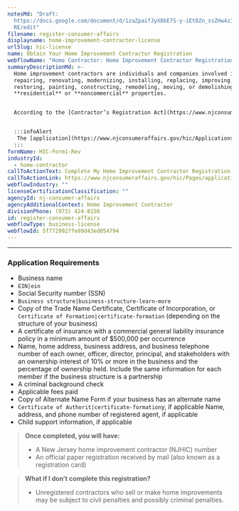 ```yaml
---
notesMd: "Draft:
  https://docs.google.com/document/d/1zaZpaifJyX8bE7S-y-iEt8Zn_ssZHw4zIi_4QgjU5\
  RE/edit"
filename: register-consumer-affairs
displayname: home-improvement-contractor-license
urlSlug: hic-license
name: Obtain Your Home Improvement Contractor Registration
webflowName: "Home Contractor: Home Improvement Contractor Registration"
summaryDescriptionMd: >-
  Home improvement contractors are individuals and companies involved in
  repairing, renovating, modernizing, installing, replacing, improving,
  restoring, painting, constructing, remodeling, moving, or demolishing
  **residential** or **noncommercial** properties. 


  According to the [Contractor’s Registration Act](https://www.njconsumeraffairs.gov/Statutes/Contractors-Registration-Act.pdf), if you or your business is involved in any of the activities mentioned above, you must register as a home improvement contractor.


  :::infoAlert 
   The [application](https://www.njconsumeraffairs.gov/hic/Applications/Home-Improvement-Contractor-Application-for-Initial-Registration.pdf) includes a FAQ section.
  :::
formName: HIC-Form1-Rev
industryId:
  - home-contractor
callToActionText: Complete My Home Improvement Contractor Registration
callToActionLink: https://www.njconsumeraffairs.gov/hic/Pages/applications.aspx
webflowIndustry: ""
licenseCertificationClassification: ""
agencyId: nj-consumer-affairs
agencyAdditionalContext: Home Improvement Contractor
divisionPhone: (973) 424-8150
id: register-consumer-affairs
webflowType: business-license
webflowId: 5f7729927fe89d43ed054794
---
```


---

### Application Requirements

- Business name
- `EIN|ein` 
- Social Security number (SSN)
- `Business structure|business-structure-learn-more`
- Copy of the Trade Name Certificate, Certificate of Incorporation, or `Certificate of Formation|certificate-formation` (depending on the structure of your business) 
- A certificate of insurance with a commercial general liability insurance policy in a minimum amount of $500,000 per occurrence
- Name, home address, business address, and business telephone number of each owner, officer, director, principal, and stakeholders with an ownership interest of 10% or more in the business and the percentage of ownership held. Include the same information for each member if the business structure is a partnership
- A criminal background check
- Applicable fees paid
- Copy of Alternate Name Form if your business has an alternate name
- `Certificate of Authorit|certificate-formation`y, if applicable
Name, address, and phone number of registered agent<insert contextual info>, if applicable
- Child support information, if applicable

> **Once completed, you will have:**
> - A New Jersey home improvement contractor (NJHIC) number
> - An official paper registration received by mail (also known as a registration card)
>

> **What if I don't complete this registration?**
> - Unregistered contractors who sell or make home improvements may be subject to civil penalties and possibly criminal penalties.
> 

